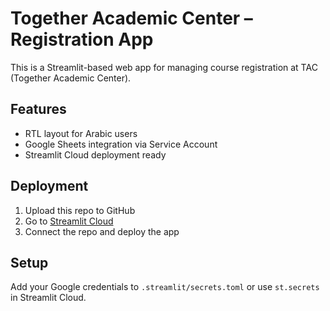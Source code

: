 # Together Academic Center – Registration App

This is a Streamlit-based web app for managing course registration at TAC (Together Academic Center).

## Features
- RTL layout for Arabic users
- Google Sheets integration via Service Account
- Streamlit Cloud deployment ready

## Deployment
1. Upload this repo to GitHub
2. Go to [Streamlit Cloud](https://streamlit.io/cloud)
3. Connect the repo and deploy the app

## Setup
Add your Google credentials to `.streamlit/secrets.toml` or use `st.secrets` in Streamlit Cloud.
